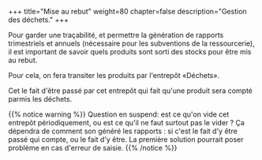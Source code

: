 +++
title="Mise au rebut"
weight=80
chapter=false
description="Gestion des déchets."
+++

Pour garder une traçabilité, et permettre la génération de rapports trimestriels
et annuels (nécessaire pour les subventions de la ressourcerie), il est
important de savoir quels produits sont sorti des stocks pour être mis au rebut.

Pour cela, on fera transiter les produits par l'entrepôt «Déchets».

Cet le fait d'être passé par cet entrepôt qui fait qu'une produit sera compté
parmis les déchets.

{{% notice warning %}}
Question en suspend: est ce qu'on vide cet entrepôt périodiquement, ou est
ce qu'il ne faut surtout pas le vider ?
Ça dépendra de comment son généré les rapports : si c'est le fait d'y être
passé qui compte, ou le fait d'y être. La première solution pourrait poser
problème en cas d'erreur de saisie.
{{% /notice %}}
